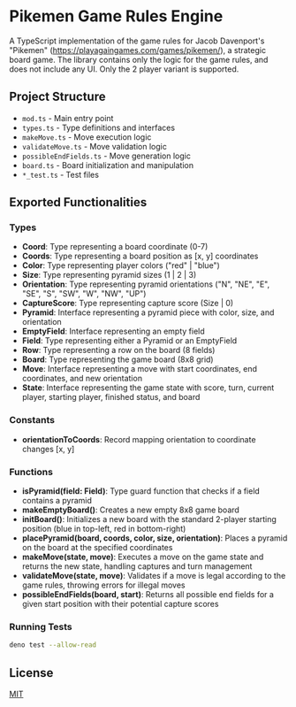 # Pikemen Game Rules Engine

A TypeScript implementation of the game rules for Jacob Davenport's "Pikemen" (https://playagaingames.com/games/pikemen/), a strategic board game.
The library contains only the logic for the game rules, and does not include any UI.
Only the 2 player variant is supported.

## Project Structure

- `mod.ts` - Main entry point
- `types.ts` - Type definitions and interfaces
- `makeMove.ts` - Move execution logic
- `validateMove.ts` - Move validation logic
- `possibleEndFields.ts` - Move generation logic
- `board.ts` - Board initialization and manipulation
- `*_test.ts` - Test files

## Exported Functionalities

### Types

- **Coord**: Type representing a board coordinate (0-7)
- **Coords**: Type representing a board position as [x, y] coordinates
- **Color**: Type representing player colors ("red" | "blue")
- **Size**: Type representing pyramid sizes (1 | 2 | 3)
- **Orientation**: Type representing pyramid orientations ("N", "NE", "E", "SE", "S", "SW", "W", "NW", "UP")
- **CaptureScore**: Type representing capture score (Size | 0)
- **Pyramid**: Interface representing a pyramid piece with color, size, and orientation
- **EmptyField**: Interface representing an empty field
- **Field**: Type representing either a Pyramid or an EmptyField
- **Row**: Type representing a row on the board (8 fields)
- **Board**: Type representing the game board (8x8 grid)
- **Move**: Interface representing a move with start coordinates, end coordinates, and new orientation
- **State**: Interface representing the game state with score, turn, current player, starting player, finished status, and board

### Constants

- **orientationToCoords**: Record mapping orientation to coordinate changes [x, y]

### Functions

- **isPyramid(field: Field)**: Type guard function that checks if a field contains a pyramid
- **makeEmptyBoard()**: Creates a new empty 8x8 game board
- **initBoard()**: Initializes a new board with the standard 2-player starting position (blue in top-left, red in bottom-right)
- **placePyramid(board, coords, color, size, orientation)**: Places a pyramid on the board at the specified coordinates
- **makeMove(state, move)**: Executes a move on the game state and returns the new state, handling captures and turn management
- **validateMove(state, move)**: Validates if a move is legal according to the game rules, throwing errors for illegal moves
- **possibleEndFields(board, start)**: Returns all possible end fields for a given start position with their potential capture scores

### Running Tests

```bash
deno test --allow-read
```

## License

[MIT](LICENSE)

